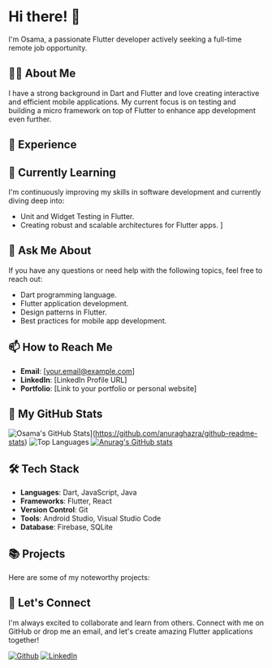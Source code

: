 # Hi there! 👋

I'm Osama, a passionate Flutter developer actively seeking a full-time remote job opportunity.

## 🧑‍💻 About Me

I have a strong background in Dart and Flutter and love creating interactive and efficient mobile applications. My current focus is on testing and building a micro framework on top of Flutter to enhance app development even further.

## 💼 Experience



## 🌱 Currently Learning

I'm continuously improving my skills in software development and currently diving deep into:

- Unit and Widget Testing in Flutter.
- Creating robust and scalable architectures for Flutter apps.
]

## 💬 Ask Me About

If you have any questions or need help with the following topics, feel free to reach out:

- Dart programming language.
- Flutter application development.
- Design patterns in Flutter.
- Best practices for mobile app development.

## 📫 How to Reach Me

- **Email**: [your.email@example.com]
- **LinkedIn**: [LinkedIn Profile URL]
- **Portfolio**: [Link to your portfolio or personal website]

## 🚀 My GitHub Stats

![Osama's GitHub Stats](https://github-readme-stats.vercel.app/api?username=Osama-creator)](https://github.com/anuraghazra/github-readme-stats)
![Top Languages](https://github-readme-stats.vercel.app/api/top-langs/?username=Osama&langs_count=7&theme=dark)
[![Anurag's GitHub stats](https://github-readme-stats.vercel.app/api?username=anuraghazra)](https://github.com/anuraghazra/github-readme-stats)

## 🛠️ Tech Stack

- **Languages**: Dart, JavaScript, Java
- **Frameworks**: Flutter, React
- **Version Control**: Git
- **Tools**: Android Studio, Visual Studio Code
- **Database**: Firebase, SQLite

## 📚 Projects

Here are some of my noteworthy projects:


## 🌟 Let's Connect

I'm always excited to collaborate and learn from others. Connect with me on GitHub or drop me an email, and let's create amazing Flutter applications together!

[![Github](https://img.shields.io/badge/GitHub-000000?style=for-the-badge&logo=GitHub&logoColor=white)](https://github.com/Osama)
[![LinkedIn](https://img.shields.io/badge/LinkedIn-0077B5?style=for-the-badge&logo=LinkedIn&logoColor=white)](https://www.linkedin.com/in/yourusername/)

